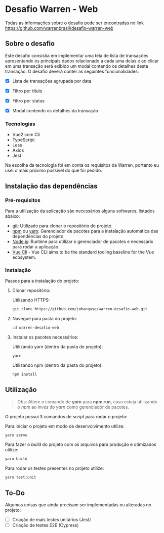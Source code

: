 # Desafio Warren - Web

Todas as informações sobre o desafio pode ser encontradas no link <https://github.com/warrenbrasil/desafio-warren-web>

## Sobre o desafio

Este desafio consistia em implementar uma tela de lista de transações apresentando os principais dados relacionado a cada uma delas e ao clicar em uma transação será exibido um modal contendo os detalhes desta transação. O desafio deverá conter as seguintes funcionalidades:

- [x] Lista de transações agrupada por data
- [x] Filtro por título
- [x] Filtro por status
- [x] Modal contendo os detalhes da transação


### Tecnologias

- Vue2 com Cli
- TypeScript
- Less
- Axios
- Jest

Na escolha da tecnologia foi em conta os requisitos da Warren, portanto eu usei o mais próximo possivel do que foi pedido.

## Instalação das dependências

### Pré-requisitos

Para a utilização da aplicação são necessários alguns softwares, listados abaixo:

- [git](https://git-scm.com/): Utilizado para clonar o repositório do projeto.
- [npm](https://www.npmjs.com/) ou [yarn](https://yarnpkg.com/): Gerenciador de pacotes para a instalação automática das dependências do projeto
- [Node.js](https://nodejs.org/en/): Runtime para utilizar o gerenciador de pacotes e necessário para rodar a aplicação.
- [Vue Cli](https://cli.vuejs.org/guide/installation.html) - Vue CLI aims to be the standard tooling baseline for the Vue ecosystem.

### Instalação

Passos para a instalação do projeto:

1. Clonar repositório:

   Utilizando HTTPS:

   ```sh
   git clone https://github.com/johanguse/warren-desafio-web.git
   ```

2. Navegue para pasta do projeto:

   ```sh
   cd warren-desafio-web
   ```

3. Instalar os pacotes necessários:
   
   Utilizando yarn (dentro da pasta do projeto):

   ```sh
   yarn
   ```

   Utilizando npm (dentro da pasta do projeto):

   ```sh
   npm install
   ```

## Utilização

> Obs: Altere o comando de **yarn** para **npm run**, caso esteja utilizando o _npm_ ao invés do _yarn_ como gerenciador de pacotes.

O projeto possui 3 comandos de _script_ para rodar o projeto:

Para iniciar o projeto em modo de desenvolvimento utilize:

```sh
yarn serve
```

Para fazer o _build_ do projeto com os arquivos para produção e otimizados utilize:
```sh
yarn build
```

Para rodar os testes presentes no projeto utilize:

```sh
yarn test:unit
```

## To-Do

Algumas coisas que ainda precisam ser implementadas ou alteradas no projeto:

- [ ] Criação de mais testes unitários (Jest)
- [ ] Criação de testes E2E (Cypress)
